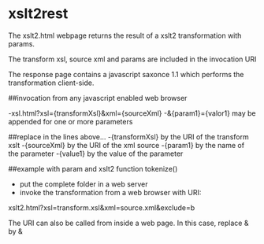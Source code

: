 # xslt2rest
The xslt2.html webpage returns the result of a xslt2 transformation with params.

The transform xsl, source xml and params are included in the invocation URI 

The response page contains a javascript saxonce 1.1 which performs the transformation client-side.

##invocation from any javascript enabled web browser

-xsl.html?xsl={transformXsl}&xml={sourceXml}
-&{param1}={valor1} may be appended for one or more parameters

##replace in the lines above...
-{transformXsl} by the URI of the transform xslt
-{sourceXml} by the URI of the xml source
-{param1} by the name of the parameter
-{value1} by the value of the parameter

##example with param and xslt2 function tokenize()
- put the complete folder in a web server
- invoke the transformation from a web browser with URI:

xslt2.html?xsl=transform.xsl&xml=source.xml&exclude=b

The URI can also be called from inside a web page. In this case, replace & by &amp;

